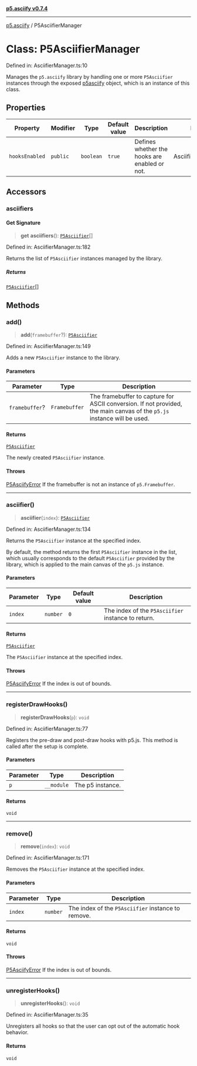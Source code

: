 [**p5.asciify v0.7.4**](../README.md)

***

[p5.asciify](../README.md) / P5AsciifierManager

# Class: P5AsciifierManager

Defined in: AsciifierManager.ts:10

Manages the `p5.asciify` library by handling one or more `P5Asciifier` instances through the exposed [p5asciify](../variables/p5asciify.md) object, which is an instance of this class.

## Properties

| Property | Modifier | Type | Default value | Description | Defined in |
| ------ | ------ | ------ | ------ | ------ | ------ |
| <a id="hooksenabled"></a> `hooksEnabled` | `public` | `boolean` | `true` | Defines whether the hooks are enabled or not. | AsciifierManager.ts:22 |

## Accessors

### asciifiers

#### Get Signature

> **get** **asciifiers**(): [`P5Asciifier`](P5Asciifier.md)[]

Defined in: AsciifierManager.ts:182

Returns the list of `P5Asciifier` instances managed by the library.

##### Returns

[`P5Asciifier`](P5Asciifier.md)[]

## Methods

### add()

> **add**(`framebuffer`?): [`P5Asciifier`](P5Asciifier.md)

Defined in: AsciifierManager.ts:149

Adds a new `P5Asciifier` instance to the library.

#### Parameters

| Parameter | Type | Description |
| ------ | ------ | ------ |
| `framebuffer`? | `Framebuffer` | The framebuffer to capture for ASCII conversion. If not provided, the main canvas of the `p5.js` instance will be used. |

#### Returns

[`P5Asciifier`](P5Asciifier.md)

The newly created `P5Asciifier` instance.

#### Throws

[P5AsciifyError](P5AsciifyError.md) If the framebuffer is not an instance of `p5.Framebuffer`.

***

### asciifier()

> **asciifier**(`index`): [`P5Asciifier`](P5Asciifier.md)

Defined in: AsciifierManager.ts:134

Returns the `P5Asciifier` instance at the specified index.

By default, the method returns the first `P5Asciifier` instance in the list, 
which usually corresponds to the default `P5Asciifier` provided by the library, which is applied to the main canvas of the `p5.js` instance.

#### Parameters

| Parameter | Type | Default value | Description |
| ------ | ------ | ------ | ------ |
| `index` | `number` | `0` | The index of the `P5Asciifier` instance to return. |

#### Returns

[`P5Asciifier`](P5Asciifier.md)

The `P5Asciifier` instance at the specified index.

#### Throws

[P5AsciifyError](P5AsciifyError.md) If the index is out of bounds.

***

### registerDrawHooks()

> **registerDrawHooks**(`p`): `void`

Defined in: AsciifierManager.ts:77

Registers the pre-draw and post-draw hooks with p5.js.
This method is called after the setup is complete.

#### Parameters

| Parameter | Type | Description |
| ------ | ------ | ------ |
| `p` | `__module` | The p5 instance. |

#### Returns

`void`

***

### remove()

> **remove**(`index`): `void`

Defined in: AsciifierManager.ts:171

Removes the `P5Asciifier` instance at the specified index.

#### Parameters

| Parameter | Type | Description |
| ------ | ------ | ------ |
| `index` | `number` | The index of the `P5Asciifier` instance to remove. |

#### Returns

`void`

#### Throws

[P5AsciifyError](P5AsciifyError.md) If the index is out of bounds.

***

### unregisterHooks()

> **unregisterHooks**(): `void`

Defined in: AsciifierManager.ts:35

Unregisters all hooks so that the user can opt out of the automatic hook behavior.

#### Returns

`void`
